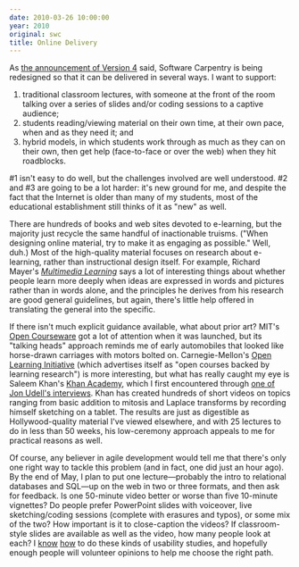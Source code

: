 ```yaml
---
date: 2010-03-26 10:00:00
year: 2010
original: swc
title: Online Delivery
---
```

<p>As <a href="{{site.baseurl}}/blog/2010/03/software-carpentry-version-4-is-a-go.html">the announcement of Version 4</a> said, Software Carpentry is being redesigned so that it can be delivered in several ways. I want to support:</p>
<ol>
<li>traditional classroom lectures, with someone at the front of the room talking over a series of slides and/or coding sessions to a captive audience;</li>
<li>students reading/viewing material on their own time, at their own pace, when and as they need it; and</li>
<li>hybrid models, in which students work through as much as they can on their own, then get help (face-to-face or over the web) when they hit roadblocks.</li>
</ol>
<p>#1 isn't easy to do well, but the challenges involved are well understood. #2 and #3 are going to be a lot harder: it's new ground for me, and despite the fact that the Internet is older than many of my students, most of the educational establishment still thinks of it as "new" as well.</p>
<p>There are hundreds of books and web sites devoted to e-learning, but the majority just recycle the same handful of inactionable truisms. ("When designing online material, try to make it as engaging as possible." Well, duh.) Most of the high-quality material focuses on research about e-learning, rather than instructional design itself. For example, Richard Mayer's <a href="http://www.amazon.com/Multimedia-Learning-Richard-E-Mayer/dp/0521735351"><em>Multimedia Learning</em></a> says a lot of interesting things about whether people learn more deeply when ideas are expressed in words and  pictures rather than in words alone, and the principles he derives from his research are good general guidelines, but again, there's little help offered in translating the general into the specific.</p>
<p>If there isn't much explicit guidance available, what about prior art? MIT's <a href="http://ocw.mit.edu/OcwWeb/web/home/home/index.htm">Open Courseware</a> got a lot of attention when it was launched, but its "talking heads" approach reminds me of early automobiles that looked like horse-drawn carriages with motors bolted on. Carnegie-Mellon's <a href="http://oli.web.cmu.edu/openlearning/">Open Learning Initiative</a> (which advertises itself as "open courses backed by learning research") is more interesting, but what has really caught my eye is Saleem Khan's <a href="http://khanacademy.org/">Khan Academy</a>, which I first encountered through <a href="http://itc.conversationsnetwork.org/shows/detail4386.html">one of Jon Udell's interviews</a>. Khan has created hundreds of short videos on topics ranging from basic addition to mitosis and Laplace transforms by recording himself sketching on a tablet. The results are just as digestible as Hollywood-quality material I've viewed elsewhere, and with 25 lectures to do in less than 50 weeks, his low-ceremony approach appeals to me for practical reasons as well.</p>
<p>Of course, any believer in agile development would tell me that there's only one right way to tackle this problem (and in fact, one did just an hour ago). By the end of May, I plan to put one lecture&mdash;probably the intro to relational databases and SQL&mdash;up on the web in two or three formats, and then ask for feedback. Is one 50-minute video better or worse than five 10-minute vignettes? Do people prefer PowerPoint slides with voiceover, live sketching/coding sessions (complete with erasures and typos), or some mix of the two? How important is it to close-caption the videos? If classroom-style slides are available as well as the video, how many people look at each? I <a href="http://www.amazon.com/Measuring-User-Experience-Interactive-Technologies/dp/0123735580">know</a> <a href="http://www.amazon.com/Rocket-Surgery-Made-Easy-Yourself/dp/0321657292">how</a> to do these kinds of usability studies, and hopefully enough people will volunteer opinions to help me choose the right path.</p>
